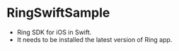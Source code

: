 # RingSwiftSample
* Ring SDK for iOS in Swift.
* It needs to be installed the latest version of Ring app.
